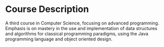 # Course Description

A third course in Computer Science, focusing on advanced programming. Emphasis is on mastery in the use and implementation of data structures and algorithms for classical programming paradigms, using the Java programming language and object oriented design.
